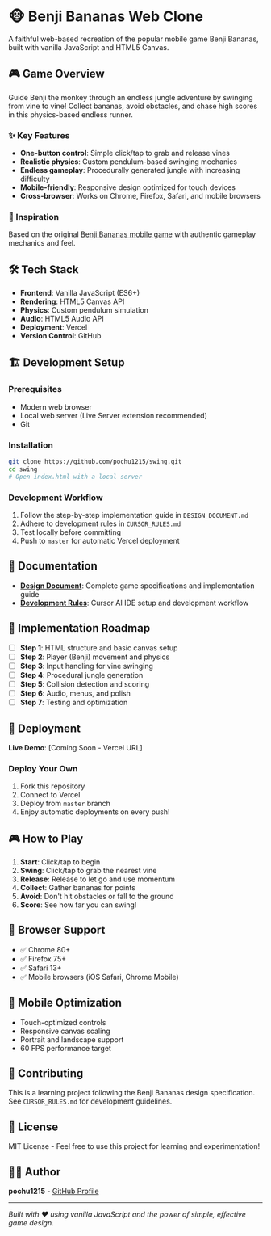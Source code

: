 # 🐵 Benji Bananas Web Clone

A faithful web-based recreation of the popular mobile game Benji Bananas, built with vanilla JavaScript and HTML5 Canvas.

## 🎮 Game Overview

Guide Benji the monkey through an endless jungle adventure by swinging from vine to vine! Collect bananas, avoid obstacles, and chase high scores in this physics-based endless runner.

### ✨ Key Features
- **One-button control**: Simple click/tap to grab and release vines
- **Realistic physics**: Custom pendulum-based swinging mechanics
- **Endless gameplay**: Procedurally generated jungle with increasing difficulty
- **Mobile-friendly**: Responsive design optimized for touch devices
- **Cross-browser**: Works on Chrome, Firefox, Safari, and mobile browsers

### 🎯 Inspiration
Based on the original [Benji Bananas mobile game](https://www.youtube.com/watch?v=OMpwHEUgllE) with authentic gameplay mechanics and feel.

## 🛠 Tech Stack

- **Frontend**: Vanilla JavaScript (ES6+)
- **Rendering**: HTML5 Canvas API
- **Physics**: Custom pendulum simulation
- **Audio**: HTML5 Audio API
- **Deployment**: Vercel
- **Version Control**: GitHub

## 🏗 Development Setup

### Prerequisites
- Modern web browser
- Local web server (Live Server extension recommended)
- Git

### Installation
```bash
git clone https://github.com/pochu1215/swing.git
cd swing
# Open index.html with a local server
```

### Development Workflow
1. Follow the step-by-step implementation guide in `DESIGN_DOCUMENT.md`
2. Adhere to development rules in `CURSOR_RULES.md`
3. Test locally before committing
4. Push to `master` for automatic Vercel deployment

## 📖 Documentation

- **[Design Document](./DESIGN_DOCUMENT.md)**: Complete game specifications and implementation guide
- **[Development Rules](./CURSOR_RULES.md)**: Cursor AI IDE setup and development workflow

## 🎯 Implementation Roadmap

- [ ] **Step 1**: HTML structure and basic canvas setup
- [ ] **Step 2**: Player (Benji) movement and physics
- [ ] **Step 3**: Input handling for vine swinging
- [ ] **Step 4**: Procedural jungle generation
- [ ] **Step 5**: Collision detection and scoring
- [ ] **Step 6**: Audio, menus, and polish
- [ ] **Step 7**: Testing and optimization

## 🚀 Deployment

**Live Demo**: [Coming Soon - Vercel URL]

### Deploy Your Own
1. Fork this repository
2. Connect to Vercel
3. Deploy from `master` branch
4. Enjoy automatic deployments on every push!

## 🎮 How to Play

1. **Start**: Click/tap to begin
2. **Swing**: Click/tap to grab the nearest vine
3. **Release**: Release to let go and use momentum
4. **Collect**: Gather bananas for points
5. **Avoid**: Don't hit obstacles or fall to the ground
6. **Score**: See how far you can swing!

## 🔧 Browser Support

- ✅ Chrome 80+
- ✅ Firefox 75+
- ✅ Safari 13+
- ✅ Mobile browsers (iOS Safari, Chrome Mobile)

## 📱 Mobile Optimization

- Touch-optimized controls
- Responsive canvas scaling
- Portrait and landscape support
- 60 FPS performance target

## 🤝 Contributing

This is a learning project following the Benji Bananas design specification. See `CURSOR_RULES.md` for development guidelines.

## 📄 License

MIT License - Feel free to use this project for learning and experimentation!

## 🙋‍♂️ Author

**pochu1215** - [GitHub Profile](https://github.com/pochu1215)

---

*Built with ❤️ using vanilla JavaScript and the power of simple, effective game design.* 